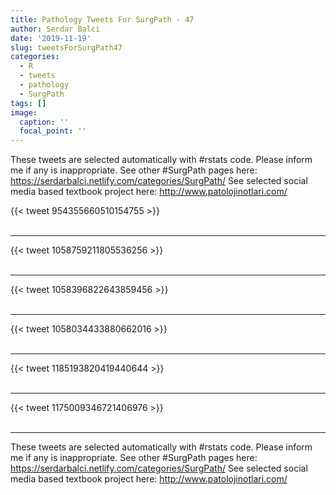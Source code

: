 ```yaml
---
title: Pathology Tweets For SurgPath - 47
author: Serdar Balci
date: '2019-11-19'
slug: tweetsForSurgPath47
categories:
  - R
  - tweets
  - pathology
  - SurgPath
tags: []
image:
  caption: ''
  focal_point: ''
---
```



These tweets are selected automatically with #rstats code. Please inform me if any is inappropriate.
See other #SurgPath pages here: https://serdarbalci.netlify.com/categories/SurgPath/ 
See selected social media based textbook project here: http://www.patolojinotlari.com/

{{< tweet 954355660510154755 >}}
<br>
<br>
<hr>
{{< tweet 1058759211805536256 >}}
<br>
<br>
<hr>
{{< tweet 1058396822643859456 >}}
<br>
<br>
<hr>
{{< tweet 1058034433880662016 >}}
<br>
<br>
<hr>
{{< tweet 1185193820419440644 >}}
<br>
<br>
<hr>
{{< tweet 1175009346721406976 >}}
<br>
<br>
<hr>


These tweets are selected automatically with #rstats code. Please inform me if any is inappropriate.
See other #SurgPath pages here: https://serdarbalci.netlify.com/categories/SurgPath/ 
See selected social media based textbook project here: http://www.patolojinotlari.com/
